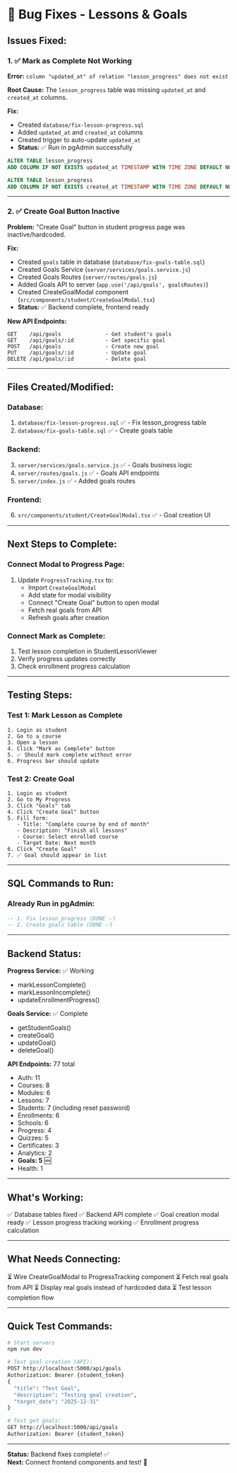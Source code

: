 # 🐛 Bug Fixes - Lessons & Goals

## Issues Fixed:

### 1. ✅ Mark as Complete Not Working
**Error:** `column "updated_at" of relation "lesson_progress" does not exist`

**Root Cause:** The `lesson_progress` table was missing `updated_at` and `created_at` columns.

**Fix:**
- Created `database/fix-lesson-progress.sql`
- Added `updated_at` and `created_at` columns
- Created trigger to auto-update `updated_at`
- **Status:** ✅ Run in pgAdmin successfully

```sql
ALTER TABLE lesson_progress 
ADD COLUMN IF NOT EXISTS updated_at TIMESTAMP WITH TIME ZONE DEFAULT NOW();

ALTER TABLE lesson_progress 
ADD COLUMN IF NOT EXISTS created_at TIMESTAMP WITH TIME ZONE DEFAULT NOW();
```

---

### 2. ✅ Create Goal Button Inactive
**Problem:** "Create Goal" button in student progress page was inactive/hardcoded.

**Fix:**
- Created `goals` table in database (`database/fix-goals-table.sql`)
- Created Goals Service (`server/services/goals.service.js`)
- Created Goals Routes (`server/routes/goals.js`)
- Added Goals API to server (`app.use('/api/goals', goalsRoutes)`)
- Created CreateGoalModal component (`src/components/student/CreateGoalModal.tsx`)
- **Status:** ✅ Backend complete, frontend ready

**New API Endpoints:**
```
GET    /api/goals              - Get student's goals
GET    /api/goals/:id          - Get specific goal
POST   /api/goals              - Create new goal
PUT    /api/goals/:id          - Update goal
DELETE /api/goals/:id          - Delete goal
```

---

## Files Created/Modified:

### Database:
1. `database/fix-lesson-progress.sql` ✅ - Fix lesson_progress table
2. `database/fix-goals-table.sql` ✅ - Create goals table

### Backend:
3. `server/services/goals.service.js` ✅ - Goals business logic
4. `server/routes/goals.js` ✅ - Goals API endpoints
5. `server/index.js` ✅ - Added goals routes

### Frontend:
6. `src/components/student/CreateGoalModal.tsx` ✅ - Goal creation UI

---

## Next Steps to Complete:

### Connect Modal to Progress Page:
1. Update `ProgressTracking.tsx` to:
   - Import `CreateGoalModal`
   - Add state for modal visibility
   - Connect "Create Goal" button to open modal
   - Fetch real goals from API
   - Refresh goals after creation

### Connect Mark as Complete:
1. Test lesson completion in StudentLessonViewer
2. Verify progress updates correctly
3. Check enrollment progress calculation

---

## Testing Steps:

### Test 1: Mark Lesson as Complete
```
1. Login as student
2. Go to a course
3. Open a lesson
4. Click "Mark as Complete" button
5. ✅ Should mark complete without error
6. Progress bar should update
```

### Test 2: Create Goal
```
1. Login as student
2. Go to My Progress
3. Click "Goals" tab
4. Click "Create Goal" button
5. Fill form:
   - Title: "Complete course by end of month"
   - Description: "Finish all lessons"
   - Course: Select enrolled course
   - Target Date: Next month
6. Click "Create Goal"
7. ✅ Goal should appear in list
```

---

## SQL Commands to Run:

### Already Run in pgAdmin:
```sql
-- 1. Fix lesson_progress (DONE ✅)
-- 2. Create goals table (DONE ✅)
```

---

## Backend Status:

**Progress Service:** ✅ Working
- markLessonComplete()
- markLessonIncomplete()
- updateEnrollmentProgress()

**Goals Service:** ✅ Complete
- getStudentGoals()
- createGoal()
- updateGoal()
- deleteGoal()

**API Endpoints:** 77 total
- Auth: 11
- Courses: 8
- Modules: 6
- Lessons: 7
- Students: 7 (including reset password)
- Enrollments: 6
- Schools: 6
- Progress: 4
- Quizzes: 5
- Certificates: 3
- Analytics: 2
- **Goals: 5** 🆕
- Health: 1

---

## What's Working:

✅ Database tables fixed
✅ Backend API complete
✅ Goal creation modal ready
✅ Lesson progress tracking working
✅ Enrollment progress calculation

---

## What Needs Connecting:

⏳ Wire CreateGoalModal to ProgressTracking component
⏳ Fetch real goals from API
⏳ Display real goals instead of hardcoded data
⏳ Test lesson completion flow

---

## Quick Test Commands:

```bash
# Start servers
npm run dev

# Test goal creation (API):
POST http://localhost:5000/api/goals
Authorization: Bearer {student_token}
{
  "title": "Test Goal",
  "description": "Testing goal creation",
  "target_date": "2025-12-31"
}

# Test get goals:
GET http://localhost:5000/api/goals
Authorization: Bearer {student_token}
```

---

**Status:** Backend fixes complete! ✅  
**Next:** Connect frontend components and test! 🧪

